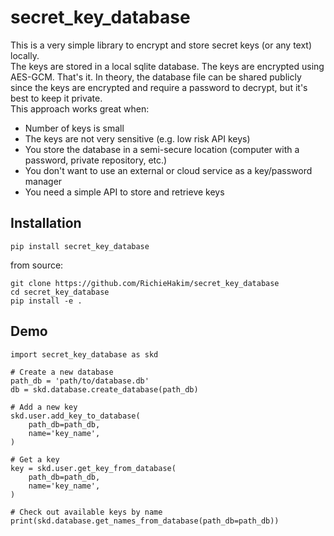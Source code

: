 # secret_key_database
This is a very simple library to encrypt and store secret keys (or any text)
locally. <br>
The keys are stored in a local sqlite database. The keys are encrypted using
AES-GCM. That's it. In theory, the database file can be shared publicly since
the keys are encrypted and require a password to decrypt, but it's best to keep
it private. <br>
This approach works great when:
- Number of keys is small
- The keys are not very sensitive (e.g. low risk API keys)
- You store the database in a semi-secure location (computer with a password,
  private repository, etc.)
- You don't want to use an external or cloud service as a key/password manager
- You need a simple API to store and retrieve keys

## Installation
```
pip install secret_key_database
```

from source:
```
git clone https://github.com/RichieHakim/secret_key_database
cd secret_key_database
pip install -e .
```

## Demo
```
import secret_key_database as skd

# Create a new database
path_db = 'path/to/database.db'
db = skd.database.create_database(path_db)

# Add a new key
skd.user.add_key_to_database(
    path_db=path_db,
    name='key_name',
)

# Get a key
key = skd.user.get_key_from_database(
    path_db=path_db,
    name='key_name',
)

# Check out available keys by name
print(skd.database.get_names_from_database(path_db=path_db))
```